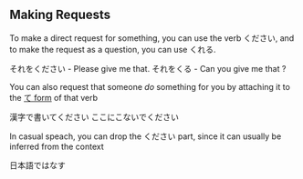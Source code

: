 ## Making Requests

To make a direct request for something, you can use the verb ください, and to make the request as a question, you can use くれる.

それをください  - Please give me that.
それをくる  - Can you give me that ?

You can also request that someone *do* something for you by attaching it to the [て form](Te-Form.md) of that verb

漢字で書いてください
ここにこないでください

In casual speach, you can drop the ください part, since it can usually be inferred from the context

日本語ではなす

